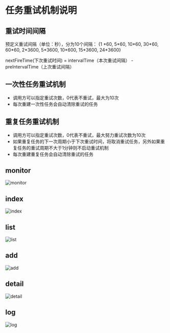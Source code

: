 # 任务重试机制说明

## 重试时间间隔
预定义重试间隔（单位：秒），分为10个间隔：
{1 \*60, 5\*60, 10\*60, 30\*60, 60\*60, 2\*3600, 5\*3600, 10\*600, 15\*3600, 24\*3600}

nextFireTime(下次重试时间) = intervalTime（本次重试间隔） - preIntervalTime（上次重试间隔）

## 一次性任务重试机制
- 调用方可以指定重试次数，0代表不重试，最大为10次
- 每次重建一次性任务会自动清除重试的任务

## 重复任务重试机制
- 调用方可以指定重试次数，0代表不重试，最大努力重试次数为10次
- 如果重复任务的下一次周期小于下次重试时间，将取消重试任务，另外如果重复任务的重试周期不大于1分钟则不启动重试机制
- 每次重建重复任务会自动清除重试的任务

## monitor
![monitor](http://blades.img.iusofts.com/job/job-monitor.png)
## index
![index](http://blades.img.iusofts.com/job/job-index.png)
## list
![list](http://blades.img.iusofts.com/job/job-list.png)
## add
![add](http://blades.img.iusofts.com/job/job-add.png)
## detail
![detail](http://blades.img.iusofts.com/job/job-detail2.png)
## log
![log](http://blades.img.iusofts.com/job/job-log2.png)
